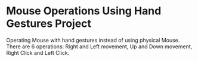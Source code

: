 # Mouse Operations Using Hand Gestures Project
 Operating Mouse with hand gestures instead of using physical Mouse. There are 6 operations: Right and Left movement, Up and Down movement, Right Click and Left Click.
